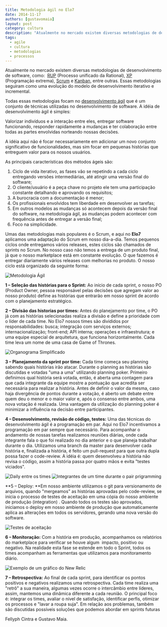 ```yaml
---
title: Metodologia ágil no Elo7
date: 2014-11-17
authors: [gustavomaia]
layout: post
category: cultura
description: "Atualmente no mercado existem diversas metodologias de desenvolvimento de software, como:  RUP (Processo unificado da Rational), XP (Programação extrema), Scrum..."
tags:
  - agile
  - cultura
  - metodologias
  - processos
---
```


Atualmente no mercado existem diversas metodologias de desenvolvimento de software, como:  [RUP](http://en.wikipedia.org/wiki/Rational_Unified_Process) (Processo unificado da Rational), [XP](http://en.wikipedia.org/wiki/Extreme_programming) (Programação extrema), [Scrum](http://en.wikipedia.org/wiki/Scrum_(software_development)) e [Kanban](http://en.wikipedia.org/wiki/Kanban_(development)), entre outras. Essas metodologias seguiram como uma evolução do modelo de desenvolvimento iterativo e incremental.

Todas essas metodologias focam no [desenvolvimento ágil](http://agilemanifesto.org/iso/ptbr/) que é um conjunto de técnicas utilizadas no desenvolvimento de software. A idéia de desenvolvimento ágil é simples:

Valorizar indivíduos e a interação entre eles, entregar software funcionando, responder rapidamente a mudanças e ter colaboração entre todas as partes envolvidas norteando nossas decisões.

A idéia aqui não é focar necessariamente em adicionar um novo conjunto significativo de funcionalidades, mas sim focar em pequenas histórias que entreguem valor para os nossos usuários.

As principais características dos métodos ágeis são:

  1. Ciclo de vida iterativo, as fases vão se repetindo a cada ciclo entregando versões intermediárias, até atingir uma versão final do software;
  2. O cliente/usuário é a peça chave no projeto ele tem uma participação constante detalhando e aprovando os requisitos;
  3. A burocracia com a documentação é menor;
  4. Os profissionais envolvidos tem liberdade em desenvolver as tarefas;
  5. Em outros modelos as mudanças só acontecem depois da versão final do software, na metodologia ágil, as mudanças podem acontecer com frequência antes de entregar a versão final;
  6. Foco na simplicidade.

Umas das metodologias mais populares é o Scrum, e aqui no **Elo7** aplicamos uma adaptação do Scrum em nosso dia-a-dia. Temos pequenos ciclos onde entregamos vários releases, estes ciclos são chamados de sprints no Scrum. No nosso caso não temos a entrega de um produto final, já que o nosso marketplace está em constante evolução. O que fazemos é entregar diariamente vários releases com melhorias no produto. O nosso ciclo está organizado da seguinte forma:

![Metodologia Ágil](../images/metodologia-agil-1.png)

**1 – Seleção das histórias para o Sprint:** Ao início de cada sprint, o nosso PO (Product Owner, pessoa responsável pelas decisões que agregam valor ao nosso produto) define as histórias que entrarão em nosso sprint de acordo com o planejamento estratégico.

**2 – Divisão das historias por times:** Antes do planejamento por time, o PO já com as histórias selecionadas realiza a divisão e define a prioridade com o líder de cada time. No Elo7 nossos times são divididos por responsabilidades: busca; integração com serviços externos; internacionalização; front-end; API interna; operações e infraestrutura; e uma equipe especial de arquitetura, que funciona horizontalmente. Cada time leva um nome de uma casa de Game of Thrones.

![Organograma Simplificado](../images/metodologia-agil-2.png)

**3 – Planejamento da sprint por time:** Cada time começa seu planning sabendo quais histórias irão atacar. Durante o planning as histórias são discutidas e votadas "uma a uma" utilizando planning poker. Primeiro definimos qual história será votada, então, é aberta uma contagem para que cada integrante da equipe mostre a pontuação que acredita ser necessária para realizar a história. Antes de definir o valor da mesma, caso haja divergência de pontos durante a votação, é aberto um debate entre quem deu o menor e o maior valor e, após o consenso entre ambos, uma nova votação é realizada. Uma vantagem da utilização do planning poker é minimizar a influência na decisão entre participantes.

**4 – Desenvolvimento, revisão de código, testes:** Uma das técnicas do desenvolvimento ágil é a programação em par. Aqui no Elo7 incentivamos a programação em par sempre que necessário. Para acompanhar o andamento de nossas tarefas realizamos reuniões diárias, onde cada integrante fala o que foi realizado no dia anterior e o que planeja trabalhar durante o dia. Utilizamos uma branch da master para desenvolver cada história e, finalizada a história, é feito um pull-request para que outra dupla possa fazer o code-review. A idéia é: quem desenvolveu a história não revisa o código, assim a história passa por quatro mãos e evita "testes viciados".

![Daily entre os times](../images/metodologia-agil-3.png)
![Integrantes de um time durante o pair prigramming](../images/metodologia-agil-4.png)

**5 – Deploy: **Em nosso ambiente utilizamos o git para versionamento de arquivos, quando "mergeamos" as histórias aprovadas pelo code-review, se inicia o processo de testes de aceitação em uma cópia do nosso ambiente de produção (integration) . Quando todos os testes são aprovados, iniciamos o deploy em nosso ambiente de produção que automaticamente aplica as alterações em todos os servidores, gerando uma nova versão do software.

![Testes de aceitação](../images/metodologia-agil-5.png)

**6 – Monitoração:** Com a história em produção, acompanhamos os relatórios do marketplace para verificar se houve algum  impacto, positivo ou negativo. Na realidade esta fase se estende em todo o Sprint, todos os times acompanham as ferramentas que utilizamos para monitoramento diário.

![Exemplo de um gráfico do New Relic](../images/metodologia-agil-6.png)

**7 – Retrospectiva:** Ao final de cada sprint, para identificar os pontos positivos e negativos realizamos uma retrospectiva. Cada time realiza uma "retrô" a sua maneira, algumas vezes ocorre o intercâmbio entre líderes, assim, mantemos uma dinâmica diferente a cada reunião. O principal foco é: integrar os times, avaliar o nível de satisfação, identificar perfis, otimizar os processos e "lavar a roupa suja". Em relação aos problemas, também são discutidas possíveis soluções que podemos abordar em sprints futuras

Fellyph Cintra e Gustavo Maia.
